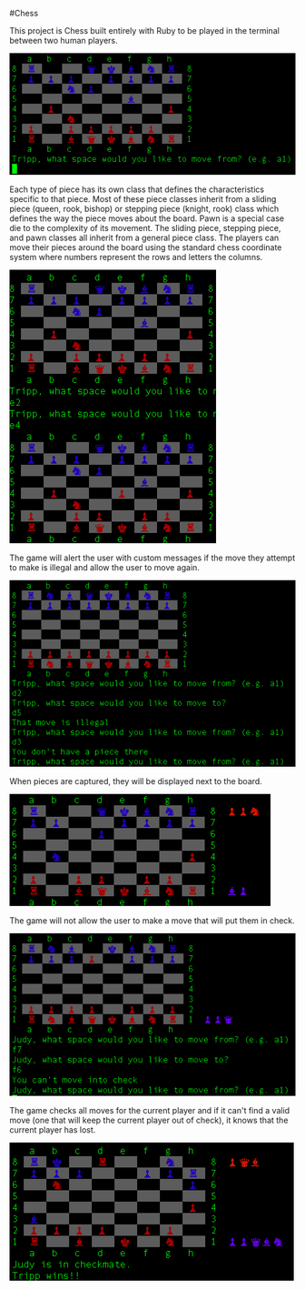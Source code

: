 #Chess

This project is Chess built entirely with Ruby to be played in the terminal between two human players.

![Alt text](/images/game.png)

Each type of piece has its own class that defines the characteristics specific to that piece. Most of these piece classes inherit from a sliding piece (queen, rook, bishop) or stepping piece (knight, rook) class which defines the way the piece moves about the board. Pawn is a special case die to the complexity of its movement. The sliding piece, stepping piece, and pawn classes all inherit from a general piece class. The players can move their pieces around the board using the standard chess coordinate system where numbers represent the rows and letters the columns.

![Alt text](/images/move.png)

The game will alert the user with custom messages if the move they attempt to make is illegal and allow the user to move again.

![Alt text](/images/invalid.png)

When pieces are captured, they will be displayed next to the board.

![Alt text](/images/captured.png)

The game will not allow the user to make a move that will put them in check.

![Alt text](/images/checkmove.png)

The game checks all moves for the current player and if it can't find a valid move (one that will keep the current player out of check), it knows that the current player has lost.

![Alt text](/images/gameover.png)
